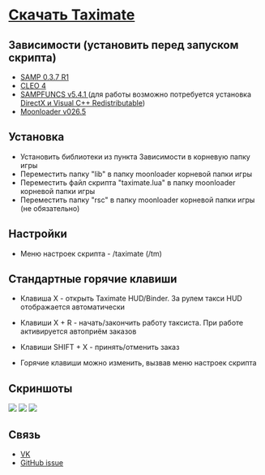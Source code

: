 # [Скачать Taximate](https://github.com/21se/Taximate/releases)

## Зависимости (установить перед запуском скрипта)
-   [SAMP 0.3.7 R1](http://files.sa-mp.com/sa-mp-0.3.7-install.exe)
-   [CLEO 4](https://cleo.li)
-   [SAMPFUNCS v5.4.1 ](https://www.blast.hk/threads/17/) (для работы возможно потребуется установка [DirectX и Visual C++ Redistributable](https://www.dropbox.com/s/sgbnapzy66umupu/sampfuncs.zip?dl=1))
-   [Moonloader v026.5](https://www.blast.hk/threads/13305/)

## Установка

- Установить библиотеки из пункта Зависимости в корневую папку игры
- Переместить папку "lib" в папку moonloader корневой папки игры
- Переместить файл скрипта "taximate.lua" в папку moonloader корневой папки игры
- Переместить папку "rsc" в папку moonloader корневой папки игры (не обязательно)

## Настройки
- Меню настроек скрипта - /taximate (/tm)

## Стандартные горячие клавиши
- Клавиша X - открыть Taximate HUD/Binder. За рулем такси HUD отображается автоматически

- Клавиши X + R - начать/закончить работу таксиста. При работе активируется автоприём заказов

- Клавиши SHIFT + X - принять/отменить заказ

- Горячие клавиши можно изменить, вызвав меню настроек скрипта

## Скриншоты

![ ](https://i.imgur.com/RTmMI61.png)
![ ](https://i.imgur.com/nyNEWRR.png)
![ ](https://i.imgur.com/1rDyS6k.png)

## Связь

- [VK](https://vk.com/id387503690)
- [GitHub issue](https://github.com/21se/Taximate/issues/new)
